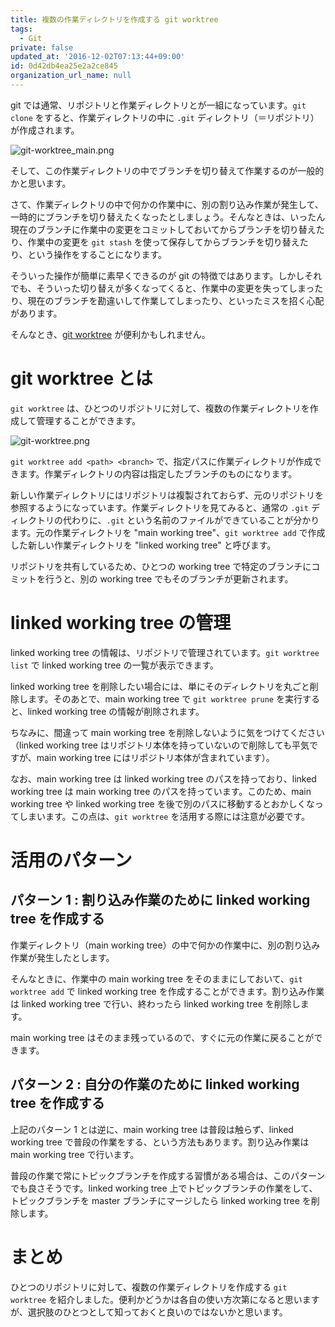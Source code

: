 ```yaml
---
title: 複数の作業ディレクトリを作成する git worktree
tags:
  - Git
private: false
updated_at: '2016-12-02T07:13:44+09:00'
id: 0d42db4ea25e2a2ce845
organization_url_name: null
---
```

git では通常、リポジトリと作業ディレクトリとが一組になっています。`git clone` をすると、作業ディレクトリの中に `.git` ディレクトリ（＝リポジトリ）が作成されます。

![git-worktree_main.png](https://qiita-image-store.s3.amazonaws.com/0/6204/8bdc3822-094d-3e50-1c28-af25c6584cac.png)

そして、この作業ディレクトリの中でブランチを切り替えて作業するのが一般的かと思います。

さて、作業ディレクトリの中で何かの作業中に、別の割り込み作業が発生して、一時的にブランチを切り替えたくなったとしましょう。そんなときは、いったん現在のブランチに作業中の変更をコミットしておいてからブランチを切り替えたり、作業中の変更を `git stash` を使って保存してからブランチを切り替えたり、という操作をすることになります。

そういった操作が簡単に素早くできるのが git の特徴ではあります。しかしそれでも、そういった切り替えが多くなってくると、作業中の変更を失ってしまったり、現在のブランチを勘違いして作業してしまったり、といったミスを招く心配があります。

そんなとき、[git worktree](https://git-scm.com/docs/git-worktree) が便利かもしれません。

# git worktree とは

`git worktree` は、ひとつのリポジトリに対して、複数の作業ディレクトリを作成して管理することができます。

![git-worktree.png](https://qiita-image-store.s3.amazonaws.com/0/6204/aba21bf8-6994-0641-b690-291ed601b5ae.png)

`git worktree add <path> <branch>` で、指定パスに作業ディレクトリが作成できます。作業ディレクトリの内容は指定したブランチのものになります。

新しい作業ディレクトリにはリポジトリは複製されておらず、元のリポジトリを参照するようになっています。作業ディレクトリを見てみると、通常の `.git` ディレクトリの代わりに、`.git` という名前のファイルができていることが分かります。元の作業ディレクトリを "main working tree"、`git worktree add` で作成した新しい作業ディレクトリを "linked working tree" と呼びます。

リポジトリを共有しているため、ひとつの working tree で特定のブランチにコミットを行うと、別の working tree でもそのブランチが更新されます。

# linked working tree の管理

linked working tree の情報は、リポジトリで管理されています。`git worktree list` で linked working tree の一覧が表示できます。

linked working tree を削除したい場合には、単にそのディレクトリを丸ごと削除します。そのあとで、main working tree で `git worktree prune` を実行すると、linked working tree の情報が削除されます。

ちなみに、間違って main working tree を削除しないように気をつけてください（linked working tree はリポジトリ本体を持っていないので削除しても平気ですが、main working tree にはリポジトリ本体が含まれています）。

なお、main working tree は linked working tree のパスを持っており、linked working tree は main working tree のパスを持っています。このため、main working tree や linked working tree を後で別のパスに移動するとおかしくなってしまいます。この点は、`git worktree` を活用する際には注意が必要です。

# 活用のパターン

## パターン 1 : 割り込み作業のために linked working tree を作成する

作業ディレクトリ（main working tree）の中で何かの作業中に、別の割り込み作業が発生したとします。

そんなときに、作業中の main working tree をそのままにしておいて、`git worktree add` で linked working tree を作成することができます。割り込み作業は linked working tree で行い、終わったら linked working tree を削除します。

main working tree はそのまま残っているので、すぐに元の作業に戻ることができます。

## パターン 2 : 自分の作業のために linked working tree を作成する

上記のパターン 1 とは逆に、main working tree は普段は触らず、linked working tree で普段の作業をする、という方法もあります。割り込み作業は main working tree で行います。

普段の作業で常にトピックブランチを作成する習慣がある場合は、このパターンでも良さそうです。linked working tree 上でトピックブランチの作業をして、トピックブランチを master ブランチにマージしたら linked working tree を削除します。

# まとめ

ひとつのリポジトリに対して、複数の作業ディレクトリを作成する `git worktree` を紹介しました。便利かどうかは各自の使い方次第になると思いますが、選択肢のひとつとして知っておくと良いのではないかと思います。
